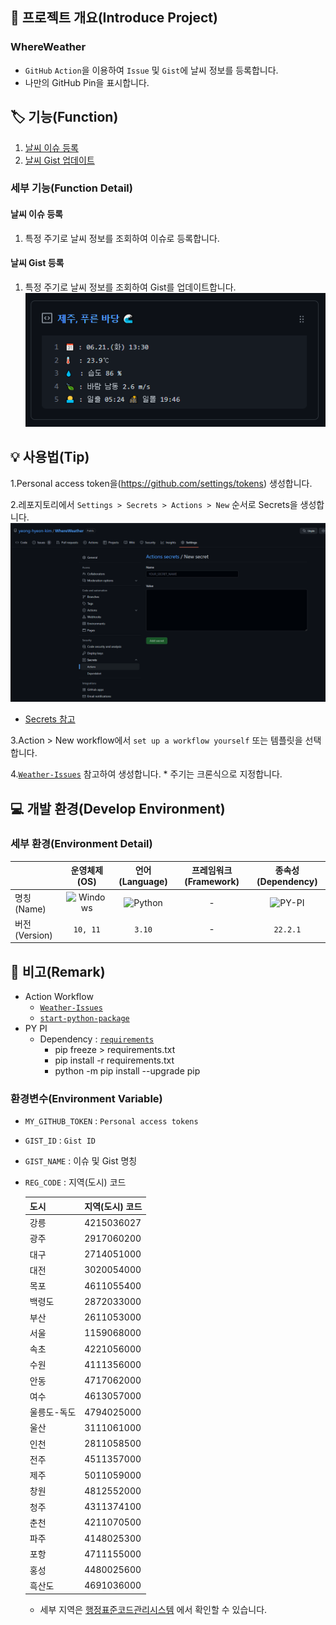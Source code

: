 ## 📕 프로젝트 개요(Introduce Project)

### WhereWeather

* `GitHub` `Action`을 이용하여 `Issue` 및 `Gist`에 날씨 정보를 등록합니다.
* 나만의 GitHub Pin을 표시합니다.

## 🏷️ 기능(Function)

1. [날씨 이슈 등록](#날씨-이슈-등록)
1. [날씨 Gist 업데이트](#날씨-Gist-등록)

### 세부 기능(Function Detail)

#### 날씨 이슈 등록

1. 특정 주기로 날씨 정보를 조회하여 이슈로 등록합니다.

#### 날씨 Gist 등록

1. 특정 주기로 날씨 정보를 조회하여 Gist를 업데이트합니다.
![Pinned](/img/Pinned-JejuPureunBadand.PNG)

## 💡 사용법(Tip)

1.Personal access token을(<https://github.com/settings/tokens>) 생성합니다.

2.레포지토리에서 `Settings > Secrets > Actions > New` 순서로 Secrets을 생성합니다.
![New Secret](/img/New%20Secret.PNG)

* [Secrets 참고](#환경변수Environment-Variable)

3.Action > New workflow에서 `set up a workflow yourself` 또는 템플릿을 선택합니다.

4.[`Weather-Issues`](/.github/workflows/Weather-Issues.yml) 참고하여 생성합니다.
    * 주기는 크론식으로 지정합니다.

## 💻 개발 환경(Develop Environment)

### 세부 환경(Environment Detail)

||운영체제(OS)|언어(Language)|프레임워크(Framework)|종속성(Dependency)|
|-|:-:|:-:|:-:|:-:|
|명칭(Name)|![Windows](https://img.shields.io/badge/Windows-0078D6?style=flat-square&logo=Windows&logoColor=white)|![Python](https://img.shields.io/badge/Python-3776AB?style=flat-square&logo=Python&logoColor=white)|-|![PY-PI](https://img.shields.io/badge/PYPI-3775A9?style=flat-square&logo=PyPI&logoColor=white)|
|버전(Version)|`10, 11`|`3.10`|-|`22.2.1`|

## 📖 비고(Remark)

* Action Workflow
  * [`Weather-Issues`](/.github/workflows/Weather-Issues.yml)
  * [`start-python-package`](/.github/workflows/start-python-package.yml)
* PY PI
  * Dependency : [`requirements`](/requirements.txt)
    * pip freeze > requirements.txt
    * pip install -r requirements.txt
    * python -m pip install --upgrade pip

### 환경변수(Environment Variable)

* `MY_GITHUB_TOKEN` : `Personal access tokens`
* `GIST_ID` : `Gist ID`
* `GIST_NAME` : 이슈 및 Gist 명칭
* `REG_CODE` : 지역(도시) 코드

    |도시|지역(도시) 코드|
    |--|--|
    |강릉|4215036027|
    |광주|2917060200|
    |대구|2714051000|
    |대전|3020054000|
    |목포|4611055400|
    |백령도|2872033000|
    |부산|2611053000|
    |서울|1159068000|
    |속초|4221056000|
    |수원|4111356000|
    |안동|4717062000|
    |여수|4613057000|
    |울릉도-독도|4794025000|
    |울산|3111061000|
    |인천|2811058500|
    |전주|4511357000|
    |제주|5011059000|
    |창원|4812552000|
    |청주|4311374100|
    |춘천|4211070500|
    |파주|4148025300|
    |포항|4711155000|
    |홍성|4480025600|
    |흑산도|4691036000|

  * 세부 지역은 [행정표준코드관리시스템](https://www.code.go.kr/stdcode/regCodeL.do) 에서 확인할 수 있습니다.
